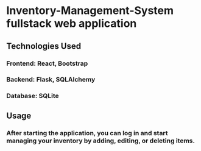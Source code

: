 # Inventory-Management-System fullstack web application
## Technologies Used
### Frontend: React, Bootstrap
### Backend: Flask, SQLAlchemy
### Database: SQLite 

## Usage
### After starting the application, you can log in and start managing your inventory by adding, editing, or deleting items.
